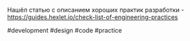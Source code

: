 Нашёл статью с описанием хороших практик разработки - https://guides.hexlet.io/check-list-of-engineering-practices

#development #design #code #practice